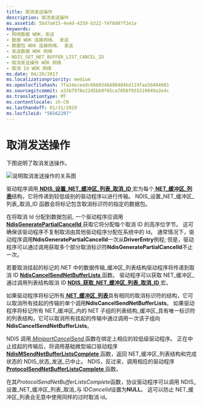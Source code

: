 ```yaml
---
title: 取消发送操作
description: 取消发送操作
ms.assetid: 5bd7a815-4e4d-4259-b322-f4f8d07f2e1a
keywords:
- 网络数据 WDK，发送
- 数据 WDK 连接网络、 发送
- 数据包 WDK 连接网络、 发送
- 发送数据 WDK 网络
- NDIS_SET_NET_BUFFER_LIST_CANCEL_ID
- 取消发送操作 WDK 网络
- 取消 Id WDK 网络
ms.date: 04/20/2017
ms.localizationpriority: medium
ms.openlocfilehash: 7fa24eceedc606034b880484bd119faa56494981
ms.sourcegitcommit: a33b7978e22d5bb9f65ca7056f955319049a2e4c
ms.translationtype: MT
ms.contentlocale: zh-CN
ms.lasthandoff: 01/31/2019
ms.locfileid: "56562207"
---
```

# <a name="canceling-a-send-operation"></a>取消发送操作





下图说明了取消发送操作。

![说明取消发送操作的关系图](images/netbuffercancelsend.png)

驱动程序调用[ **NDIS\_设置\_NET\_缓冲区\_列表\_取消\_ID** ](https://msdn.microsoft.com/library/windows/hardware/ff567299)宏为每个[ **NET\_缓冲区\_列表**](https://msdn.microsoft.com/library/windows/hardware/ff568388)结构，它将传递到较低级别的驱动程序以进行传输。 NDIS\_设置\_NET\_缓冲区\_列表\_取消\_ID 函数会将标记包含取消标识符的指定的数据包。

在将取消 Id 分配到数据包前, 一个驱动程序应调用[ **NdisGeneratePartialCancelId** ](https://msdn.microsoft.com/library/windows/hardware/ff562623)获取它将分配每个取消 ID 的高序位字节。 这可确保该驱动程序不复制取消由其他驱动程序分配在系统中的 Id。 通常情况下，驱动程序调用**NdisGeneratePartialCancelId**一次从**DriverEntry**例程; 但是，驱动程序可以通过调用获取多个部分取消标识符**NdisGeneratePartialCancelId**不止一次。

若要取消挂起的标记的.NET 中的数据传输\_缓冲区\_列表结构驱动程序将传递到取消 ID [ **NdisCancelSendNetBufferLists** ](https://msdn.microsoft.com/library/windows/hardware/ff561623)函数。 驱动程序可以获取 NET\_缓冲区\_通过调用列表结构取消 ID [ **NDIS\_获取\_NET\_缓冲区\_列表\_取消\_ID** ](https://msdn.microsoft.com/library/windows/hardware/ff565683)宏。

如果驱动程序将标记所有[ **NET\_缓冲区\_列表**](https://msdn.microsoft.com/library/windows/hardware/ff568388)具有相同的取消标识符的结构，它可以取消所有挂起的传输的单个调用**NdisCancelSendNetBufferLists**。 如果驱动程序将标记所有 NET\_缓冲区\_内的 NET 子组的列表结构\_缓冲区\_具有唯一标识符的列表结构，它可以取消所有挂起的传输中通过调用一次该子组向**NdisCancelSendNetBufferLists**。

NDIS 调用[ *MiniportCancelSend* ](https://msdn.microsoft.com/library/windows/hardware/ff559342)函数在绑定上相应的较低级驱动程序。 正在中止挂起的传输后，将调用基础微型端口驱动程序[ **NdisMSendNetBufferListsComplete** ](https://msdn.microsoft.com/library/windows/hardware/ff563668)函数，返回 NET\_缓冲区\_列表结构和完成状态的 NDIS\_状态\_发送\_已中止。 NDIS，反过来，调用相应的驱动程序[ **ProtocolSendNetBufferListsComplete** ](https://msdn.microsoft.com/library/windows/hardware/ff570268)函数。

在其*ProtocolSendNetBufferListsComplete*函数，协议驱动程序可以调用 NDIS\_设置\_NET\_缓冲区\_列表\_取消\_与 ID*CancelId*设置为**NULL**。 这可以防止 NET\_缓冲区\_列表会无意中使用同样的过时取消 id。

 

 





